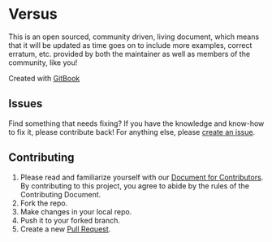 # Versus

This is an open sourced, community driven, living document, which means that it will be updated as time goes on to include more examples, correct erratum, etc. provided by both the maintainer as well as members of the community, like you!

Created with [GitBook](https://www.gitbook.com/)

## Issues

Find something that needs fixing? If you have the knowledge and know-how to fix it, please contribute back! For anything else, please [create an issue](https://github.com/glinesbdev/versus/issues).

## Contributing

1. Please read and familiarize yourself with our [Document for Contributors](CONTRIBUTING.md). By contributing to this project, you agree to abide by the rules of the Contributing Document.
2. Fork the repo.
3. Make changes in your local repo.
4. Push it to your forked branch.
5. Create a new [Pull Request](https://github.com/glinesbdev/versus/pulls).

